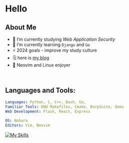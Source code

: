 
# Hello

## About Me 


- 🔭 I’m currently studying *Web Application Security*
- 🌱 I’m currently learning `Django` and `Go`
- ⚡ 2024 goals - improve my study culture
- 🗒️ here is [my blog](https://snowkluster.github.io/)
- 🐧 Neovim and Linux enjoyer 
<br>


## Languages and Tools:
```yaml
Languages: Python, C, C++, Bash, Go,
Familiar Tools: GNU Makefiles, Cmake, BurpSuite, Qemu
Web Development: Flask, React, Express
  
OS: Nobara
Editors: Vim, Neovim
```
[![My Skills](https://skillicons.dev/icons?i=ts,express,flask,django,docker,nodejs,neovim,bash,c,linux,python,go,git)](https://skillicons.dev)
<!---
snow-kluster/snow-kluster is a ✨ special ✨ repository because its `README.md` (this file) appears on your GitHub profile.
You can click the Preview link to take a look at your changes.
--->
